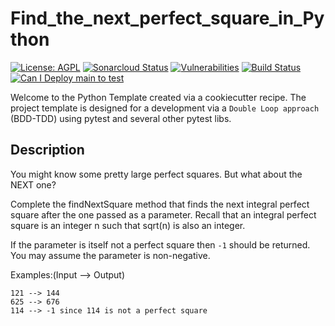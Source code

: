 # Find_the_next_perfect_square_in_Python

[![License: AGPL](https://img.shields.io/badge/License-AGPL-blue.svg)](https://github.com/gotreasa/find_the_next_perfect_square_in_python/blob/main/LICENSE)
[![Sonarcloud Status](https://sonarcloud.io/api/project_badges/measure?project=gotreasa_find_the_next_perfect_square_in_python&metric=alert_status)](https://sonarcloud.io/dashboard?id=gotreasa_find_the_next_perfect_square_in_python)
[![Vulnerabilities](https://sonarcloud.io/api/project_badges/measure?project=gotreasa_find_the_next_perfect_square_in_python&metric=vulnerabilities)](https://sonarcloud.io/summary/new_code?id=gotreasa_find_the_next_perfect_square_in_python)
[![Build Status](https://github.com/gotreasa/find_the_next_perfect_square_in_python/actions/workflows/cicd.yml/badge.svg)](https://github.com/gotreasa/find_the_next_perfect_square_in_python/actions/workflows/cicd.yml)
[![Can I Deploy main to test](https://gotreasa.pactflow.io/pacticipants/find_the_next_perfect_square_in_python_app/branches/main/latest-version/can-i-deploy/to-environment/test/badge)](https://gotreasa.pactflow.io/hal-browser/browser.html#https://gotreasa.pactflow.io/pacticipants/find_the_next_perfect_square_in_python_app/branches/main/latest-version/can-i-deploy/to-environment/test/badge)

Welcome to the Python Template created via a cookiecutter recipe. The project template is designed for a development via a `Double Loop approach` (BDD-TDD) using pytest and several other pytest libs.

## Description

You might know some pretty large perfect squares. But what about the NEXT one?

Complete the findNextSquare method that finds the next integral perfect square after the one passed as a parameter. Recall that an integral perfect square is an integer n such that sqrt(n) is also an integer.

If the parameter is itself not a perfect square then `-1` should be returned. You may assume the parameter is non-negative.

Examples:(Input --> Output)

```
121 --> 144
625 --> 676
114 --> -1 since 114 is not a perfect square
```
